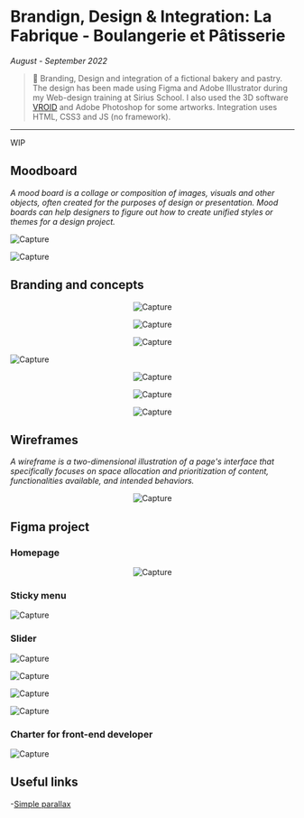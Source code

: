 # Brandign, Design & Integration: La Fabrique - Boulangerie et Pâtisserie

_August - September 2022_

> 🔨 Branding, Design and integration of a fictional bakery and pastry. The design has been made using Figma and Adobe Illustrator during my Web-design training at Sirius School. I also used the 3D software [VROID](https://vroid.com/en) and Adobe Photoshop for some artworks. Integration uses HTML, CSS3 and JS (no framework).

---

WIP

## Moodboard

_A mood board is a collage or composition of images, visuals and other objects, often created for the purposes of design or presentation. Mood boards can help designers to figure out how to create unified styles or themes for a design project._

![Capture](_readme-img/moodboard-01.png)

![Capture](_readme-img/moodboard-02.png)

## Branding and concepts

<p align="center">
   <img src="_readme-img/brand-01.png" alt="Capture"/>
</p>

<p align="center">
   <img src="_readme-img/brand-02.png" alt="Capture"/>
</p>

<p align="center">
   <img src="_readme-img/brand-03.png" alt="Capture"/>
</p>

![Capture](_readme-img/logo-vroid.png)

<p align="center">
   <img src="_readme-img/logo-print.png" alt="Capture"/>
</p>

<p align="center">
   <img src="_readme-img/logo2-print.png" alt="Capture"/>
</p>

<p align="center">
   <img src="_readme-img/concept.png" alt="Capture"/>
</p>

## Wireframes

_A wireframe is a two-dimensional illustration of a page's interface that specifically focuses on space allocation and prioritization of content, functionalities available, and intended behaviors._

<p align="center">
   <img src="_readme-img/wireframes-la-fabrique.png" alt="Capture"/>
</p>

## Figma project

### Homepage

<p align="center">
   <img src="_readme-img/figma-homepage.png" alt="Capture"/>
</p>

### Sticky menu

![Capture](_readme-img/figma-sticky.jpg)

### Slider

![Capture](_readme-img/figma-slider-01.jpg)

![Capture](_readme-img/figma-slider-02.jpg)

![Capture](_readme-img/figma-slider-03.jpg)

![Capture](_readme-img/figma-slider-04.jpg)

### Charter for front-end developer

![Capture](_readme-img/figma-styles.png)

## Useful links

-[Simple parallax](https://codepen.io/Rueb/pen/rZbZgj)
